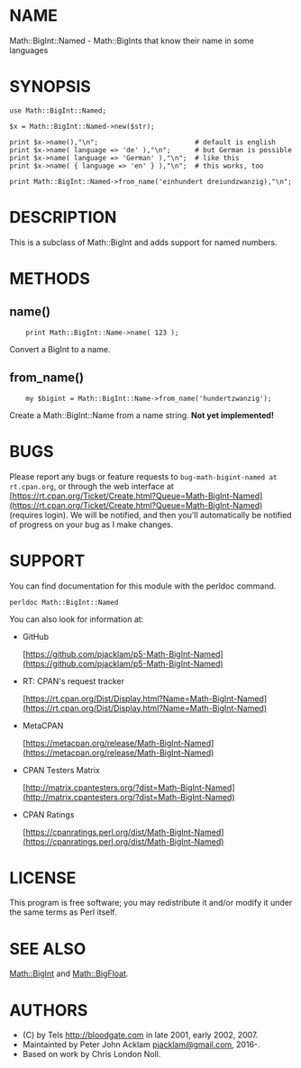 # NAME

Math::BigInt::Named - Math::BigInts that know their name in some languages

# SYNOPSIS

    use Math::BigInt::Named;

    $x = Math::BigInt::Named->new($str);

    print $x->name(),"\n";                        # default is english
    print $x->name( language => 'de' ),"\n";      # but German is possible
    print $x->name( language => 'German' ),"\n";  # like this
    print $x->name( { language => 'en' } ),"\n";  # this works, too

    print Math::BigInt::Named->from_name('einhundert dreiundzwanzig),"\n";

# DESCRIPTION

This is a subclass of Math::BigInt and adds support for named numbers.

# METHODS

## name()

        print Math::BigInt::Name->name( 123 );

Convert a BigInt to a name.

## from\_name()

        my $bigint = Math::BigInt::Name->from_name('hundertzwanzig');

Create a Math::BigInt::Name from a name string. **Not yet implemented!**

# BUGS

Please report any bugs or feature requests to
`bug-math-bigint-named at rt.cpan.org`, or through the web interface at
[https://rt.cpan.org/Ticket/Create.html?Queue=Math-BigInt-Named](https://rt.cpan.org/Ticket/Create.html?Queue=Math-BigInt-Named)
(requires login).
We will be notified, and then you'll automatically be notified of progress on
your bug as I make changes.

# SUPPORT

You can find documentation for this module with the perldoc command.

    perldoc Math::BigInt::Named

You can also look for information at:

- GitHub

    [https://github.com/pjacklam/p5-Math-BigInt-Named](https://github.com/pjacklam/p5-Math-BigInt-Named)

- RT: CPAN's request tracker

    [https://rt.cpan.org/Dist/Display.html?Name=Math-BigInt-Named](https://rt.cpan.org/Dist/Display.html?Name=Math-BigInt-Named)

- MetaCPAN

    [https://metacpan.org/release/Math-BigInt-Named](https://metacpan.org/release/Math-BigInt-Named)

- CPAN Testers Matrix

    [http://matrix.cpantesters.org/?dist=Math-BigInt-Named](http://matrix.cpantesters.org/?dist=Math-BigInt-Named)

- CPAN Ratings

    [https://cpanratings.perl.org/dist/Math-BigInt-Named](https://cpanratings.perl.org/dist/Math-BigInt-Named)

# LICENSE

This program is free software; you may redistribute it and/or modify it under
the same terms as Perl itself.

# SEE ALSO

[Math::BigInt](https://metacpan.org/pod/Math%3A%3ABigInt) and [Math::BigFloat](https://metacpan.org/pod/Math%3A%3ABigFloat).

# AUTHORS

- (C) by Tels http://bloodgate.com in late 2001, early 2002, 2007.
- Maintainted by Peter John Acklam <pjacklam@gmail.com>, 2016-.
- Based on work by Chris London Noll.
